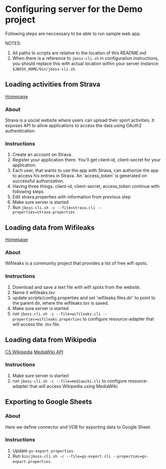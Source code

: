 # Configuring server for the Demo project

Following steps are neccessary to be able to run sample web app.

NOTES: 
1. All paths to scripts are relative to the location of this README.md
2. When there is a reference to `jboss-cli.sh` in configuration instructions, you should replace this with actual location within your server instance: `$JBOSS_HOME/bin/jboss-cli.sh`.

## Loading activities from Strava

[Homepage](http://www.strava.com)

### About
Strava is a social website where users can upload their sport activities. It exposes API to allow applications to access the data using OAuth2 authentication.

### Instructions
1. Create an account on Strava.
1. Register your application there. You'll get client-id, client-secret for your application.
1. Each user, that wants to use the app with Strava, can authorize the app to access his entries in Strava. An 'access_token' is generated on successful authorization.
1. Having three things: client-id, client-secret, access_token continue with following steps
1. Edit strava.properties with information from previous step
1. Make sure server is started
1. Run `jboss-cli.sh -c --file=strava.cli --properties=strava.properties`

## Loading data from Wifileaks

[Homepage](http://www.wifileaks.cz/index.php)

### About
Wifileaks is a community project that provides a list of free wifi spots.

### Instructions
1. Download and save a text file with wifi spots from the website.
1. Name it wifileaks.tsv
1. update scripts/config.properties and set 'wifileaks.files.dir' to point to the parent dir, where the wifileaks.tsv is saved.
1. Make sure server is started
1. run `jboss-cli.sh -c --file=wifileaks.cli --properties=wifileaks.properties` to configure resource-adapter that will access the .tsv file.

## Loading data from Wikipedia

[CS Wikipedia](https://cs.wikipedia.org/)
[MediaWiki API](https://www.mediawiki.org/wiki/API)

### Instructions
1. Make sure server is started
2. run `jboss-cli.sh -c --file=mediawiki.cli` to configure resource-adapter that will access Wikipedia using MediaWiki.

## Exporting to Google Sheets

### About

Here we define connector and VDB for exporting data to Google Sheet.

### Instructions

1. Update `gs-export.properties`.
2. Run `bin/jboss-cli.sh -c --file=gs-export.cli --properties=gs-export.properties`.
